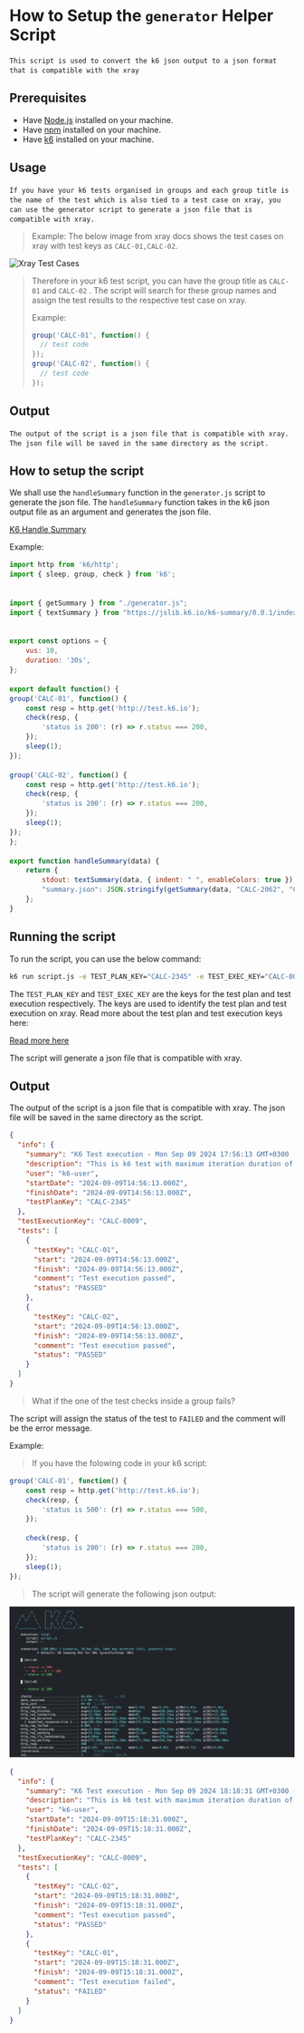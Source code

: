 # How to Setup the `generator` Helper Script

``` This script is used to convert the k6 json output to a json format that is compatible with the xray ```

## Prerequisites

- Have [Node.js](https://nodejs.org/en/) installed on your machine.
- Have [npm](https://www.npmjs.com/) installed on your machine.
- Have [k6](https://k6.io/docs/getting-started/installation) installed on your machine.

## Usage

``` If you have your k6 tests organised in groups and each group title is the name of the test which is also tied to a test case on xray, you can use the generator script to generate a json file that is compatible with xray. ```
 <!--Example  -->
> Example: The below image from xray docs shows the test cases on xray with test keys as `CALC-01,CALC-02`.
> 
![Xray Test Cases](./images/image2019-6-18_10-59-6.png)

> Therefore in your k6 test script, you can have the group title as `CALC-01` and `CALC-02` . The script will search for these group names and assign the test results to the respective test case on xray.
>
> Example:
> ```javascript
> group('CALC-01', function() {
>   // test code
> });
> group('CALC-02', function() {
>   // test code
> });

## Output

``` The output of the script is a json file that is compatible with xray. The json file will be saved in the same directory as the script. ```

## How to setup the script

We shall use the `handleSummary` function in the `generator.js` script to generate the json file. The `handleSummary` function takes in the k6 json output file as an argument and generates the json file.

<!-- Read more about handle summary here -->

[K6 Handle Summary](https://grafana.com/docs/k6/latest/results-output/end-of-test/custom-summary/)

Example:

```javascript
import http from 'k6/http';
import { sleep, group, check } from 'k6';


import { getSummary } from "./generator.js";
import { textSummary } from "https://jslib.k6.io/k6-summary/0.0.1/index.js";


export const options = {
    vus: 10,
    duration: '30s',
};

export default function() {
group('CALC-01', function() {
    const resp = http.get('http://test.k6.io');
    check(resp, {
        'status is 200': (r) => r.status === 200,
    });
    sleep(1);
});
    
group('CALC-02', function() {
    const resp = http.get('http://test.k6.io');
    check(resp, {
        'status is 200': (r) => r.status === 200,
    });
    sleep(1);
});
};

export function handleSummary(data) {
    return {
        stdout: textSummary(data, { indent: " ", enableColors: true }),
        "summary.json": JSON.stringify(getSummary(data, "CALC-2062", "CALC"), null, 2)
    };
}
```

## Running the script

To run the script, you can use the below command:

```bash
k6 run script.js -e TEST_PLAN_KEY="CALC-2345" -e TEST_EXEC_KEY="CALC-0009"
```

The `TEST_PLAN_KEY` and `TEST_EXEC_KEY` are the keys for the test plan and test execution respectively. The keys are used to identify the test plan and test execution on xray.
Read more about the test plan and test execution keys here:

[Read more here](https://docs.getxray.app/display/XRAY/Test+Execution)

The script will generate a json file that is compatible with xray.

## Output

The output of the script is a json file that is compatible with xray. The json file will be saved in the same directory as the script.

```json
{
  "info": {
    "summary": "K6 Test execution - Mon Sep 09 2024 17:56:13 GMT+0300 (EAT)",
    "description": "This is k6 test with maximum iteration duration of 4.29s, 200 passed requests and 0 failures on checks",
    "user": "k6-user",
    "startDate": "2024-09-09T14:56:13.000Z",
    "finishDate": "2024-09-09T14:56:13.000Z",
    "testPlanKey": "CALC-2345"
  },
  "testExecutionKey": "CALC-0009",
  "tests": [
    {
      "testKey": "CALC-01",
      "start": "2024-09-09T14:56:13.000Z",
      "finish": "2024-09-09T14:56:13.000Z",
      "comment": "Test execution passed",
      "status": "PASSED"
    },
    {
      "testKey": "CALC-02",
      "start": "2024-09-09T14:56:13.000Z",
      "finish": "2024-09-09T14:56:13.000Z",
      "comment": "Test execution passed",
      "status": "PASSED"
    }
  ]
}
```

> What if the one of the test checks inside a group fails?

The script will assign the status of the test to `FAILED` and the comment will be the error message.

Example:

> If you have the folowing code in your k6 script:

```javascript
group('CALC-01', function() {
    const resp = http.get('http://test.k6.io');
    check(resp, {
        'status is 500': (r) => r.status === 500,
    });

    check(resp, {
        'status is 200': (r) => r.status === 200,
    });
    sleep(1);
});
```

> The script will generate the following json output:

![Xray Test Cases](./images/results.png)

```json
{
  "info": {
    "summary": "K6 Test execution - Mon Sep 09 2024 18:18:31 GMT+0300 (EAT)",
    "description": "This is k6 test with maximum iteration duration of 4.02s, 200 passed requests and 100 failures on checks",
    "user": "k6-user",
    "startDate": "2024-09-09T15:18:31.000Z",
    "finishDate": "2024-09-09T15:18:31.000Z",
    "testPlanKey": "CALC-2345"
  },
  "testExecutionKey": "CALC-0009",
  "tests": [
    {
      "testKey": "CALC-02",
      "start": "2024-09-09T15:18:31.000Z",
      "finish": "2024-09-09T15:18:31.000Z",
      "comment": "Test execution passed",
      "status": "PASSED"
    },
    {
      "testKey": "CALC-01",
      "start": "2024-09-09T15:18:31.000Z",
      "finish": "2024-09-09T15:18:31.000Z",
      "comment": "Test execution failed",
      "status": "FAILED"
    }
  ]
}
```
